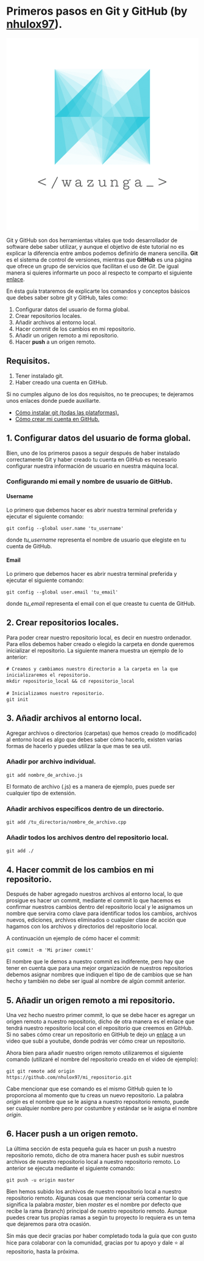# Primeros pasos en Git y GitHub (by [nhulox97](https://github.com/nhulox97)).

![Wazunga_logo](../resources/wazunga_logo.png)

Git y GitHub son dos herramientas vitales que todo desarrollador de software debe saber utilizar, y aunque el objetivo de éste tutorial no es explicar la diferencia entre ambos podemos definirlo de manera sencilla. **Git** es el sistema de control de versiones, mientras que **GitHub** es una página que ofrece un grupo de servicios que facilitan el uso de _Git_. De igual manera si quieres informarte un poco al respecto te comparto el siguiente [enlace](https://kinsta.com/es/base-de-conocimiento/git-vs-github/).

En ésta guía trataremos de explicarte los comandos y conceptos básicos que debes saber sobre git y GitHub, tales como:

1. Configurar datos del usuario de forma global.
2. Crear repositorios locales.
3. Añadir archivos al entorno local.
4. Hacer commit de los cambios en mi repositorio.
5. Añadir un origen remoto a mi repositorio.
6. Hacer **push** a un origen remoto.

## Requisitos.

1. Tener instalado git.
2. Haber creado una cuenta en GitHub.

Si no cumples alguno de los dos requisitos, no te preocupes; te dejeramos unos enlaces donde puede auxiliarte.

- [Cómo instalar git (todas las plataformas).](https://medium.com/laboratoria-how-to/cómo-instalar-git-368c78187b51)
- [Cómo crear mi cuenta en GitHub.](https://www.mclibre.org/consultar/informatica/lecciones/github-cuenta.html)

## 1. Configurar datos del usuario de forma global.

Bien, uno de los primeros pasos a seguir después de haber instalado correctamente Git y haber creado tu cuenta en GitHub es necesario configurar nuestra información de usuario en nuestra máquina local.

### Configurando mi email y nombre de usuario de GitHub.

#### Username

Lo primero que debemos hacer es abrir nuestra terminal preferida y ejecutar el siguiente comando:

```
git config --global user.name 'tu_username'
```

donde _tu_username_ representa el nombre de usuario que elegiste en tu cuenta de GitHub.

#### Email

Lo primero que debemos hacer es abrir nuestra terminal preferida y ejecutar el siguiente comando:

```
git config --global user.email 'tu_email'
```

donde _tu_email_ representa el email con el que creaste tu cuenta de GitHub.

## 2. Crear repositorios locales.

Para poder crear nuestro repositorio local, es decir en nuestro ordenador. Para ellos debemos haber creado o elegido la carpeta en donde queremos inicializar el repositorio. La siguiente manera muestra un ejemplo de lo anterior:

```
# Creamos y cambiamos nuestro directorio a la carpeta en la que inicializaremos el repositorio.
mkdir repositorio_local && cd repositorio_local

# Inicializamos nuestro repositorio.
git init
```

## 3. Añadir archivos al entorno local.

Agregar archivos o directorios (carpetas) que hemos creado (o modificado) al entorno local es algo que debes saber cómo hacerlo, existen varias formas de hacerlo y puedes utilizar la que mas te sea util.

### Añadir por archivo individual.

```
git add nombre_de_archivo.js
```

El formato de archivo (.js) es a manera de ejemplo, pues puede ser cualquier tipo de extensión.

### Añadir archivos específicos dentro de un directorio.

```
git add /tu_directorio/nombre_de_archivo.cpp
```

### Añadir todos los archivos dentro del repositorio local.

```
git add ./
```

## 4. Hacer commit de los cambios en mi repositorio.

Después de haber agregado nuestros archivos al entorno local, lo que prosigue es hacer un commit, mediante el commit lo que hacemos es confirmar nuestros cambios dentro del repositorio local y le asignamos un nombre que servira como clave para identificar todos los cambios, archivos nuevos, ediciones, archivos eliminados o cualquier clase de acción que hagamos con los archivos y directorios del repositorio local.

A continuación un ejemplo de cómo hacer el commit:

```
git commit -m 'Mi primer commit'
```

El nombre que le demos a nuestro commit es indiferente, pero hay que tener en cuenta que para una mejor organización de nuestros repositorios debemos asignar nombres que indiquen el tipo de de cambios que se han hecho y también no debe ser igual al nombre de algún commit anterior.

## 5. Añadir un origen remoto a mi repositorio.

Una vez hecho nuestro primer commit, lo que se debe hacer es agregar un origen remoto a nuestro repositorio, dicho de otra manera es el enlace que tendrá nuestro repositorio local con el repositorio que creemos en GitHub. Si no sabes cómo crear un repositorio en GitHub te dejo un [enlace](https://youtu.be/ZrRbpLNMfj0) a un video que subí a youtube, donde podrás ver cómo crear un repositorio.

Ahora bien para añadir nuestro origen remoto utilizaremos el siguiente comando (utilizaré el nombre del repositorio creado en el video de ejemplo):

```
git git remote add origin https://github.com/nhulox97/mi_repositorio.git
```

Cabe mencionar que ese comando es el mismo GitHub quien te lo proporciona al momento que tu creas un nuevo repositorio. La palabra _origin_ es el nombre que se le asigna a nuestro repositorio remoto, puede ser cualquier nombre pero por costumbre y estándar se le asigna el nombre _origin_.

## 6. Hacer push a un origen remoto.

La última sección de esta pequeña guía es hacer un push a nuestro repositorio remoto, dicho de otra manera hacer push es subir nuestros archivos de nuestro repositorio local a nuestro repositorio remoto. Lo anterior se ejecuta mediante el siguiente comando:

```
git push -u origin master
```

Bien hemos subido los archivos de nuestro repositorio local a nuestro repositorio remoto. Algunas cosas que mencionar sería comentar lo que significa la palabra _master_, bien _master_ es el nombre por defecto que recibe la rama (branch) principal de nuestro repositorio remoto. Aunque puedes crear tus propias ramas a según tu proyecto lo requiera es un tema que dejaremos para otra ocasión.

Sin más que decir gracias por haber completado toda la guía que con gusto hice para colaborar con la comunidad, gracias por tu apoyo y dale :star: al repositorio, hasta la próxima.
